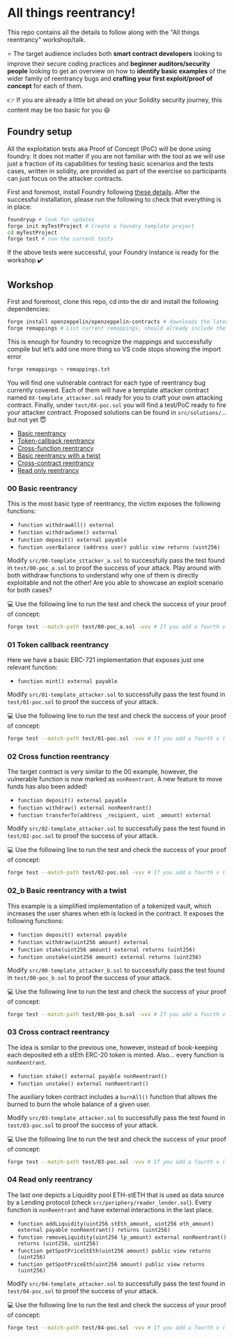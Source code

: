 # All things reentrancy!

This repo contains all the details to follow along with the "All things reentrancy" workshop/talk. 


:star: The target audience includes both **smart contract developers** looking to improve their secure coding practices and **beginner auditors/security people** looking to get an overview on how to **identify basic examples** of the wider family of reentrancy bugs and **crafting your first exploit/proof of concept** for each of them.


:point_right: If you are already a little bit ahead on your Solidity security journey, this content may be too basic for you :smiley:


## Foundry setup

All the exploitation tests aka Proof of Concept (PoC) will be done using foundry. It does not matter if you are not familiar with the tool as we will use just a fraction of its capabilities for testing basic scenarios and the tests cases, written in solidity,  are provided as part of the exercise so participants can just focus on the attacker contracts.


First and foremost, install Foundry following [these details](https://github.com/foundry-rs/foundry#installation). After the successful installation, please run the following to check that everything is in place:
```sh
foundryup # look for updates
forge init myTestProject # Create a foundry template project
cd myTestProject 
forge test # run the current tests
```

If the above tests were successful, your Foundry instance is ready for the workshop :heavy_check_mark:


## Workshop

First and foremost, clone this repo, cd into the dir and install the following dependencies:
```sh
forge install openzeppelin/openzeppelin-contracts # downloads the latest version of the OZ contracts under the lib directory
forge remappings # List current remappings, should already include the OZ ones we just download at the bottom
```

This is enough for foundry to recognize the mappings and successfully compile but let’s add one more thing so VS code stops showing the import error
```sh
forge remappings > remappings.txt
```

You will find one vulnerable contract for each type of reentrancy bug currently covered. Each of them will have a template attacker contract named `0X-template_attacker.sol` ready for you to craft your own attacking contract. Finally, under `test/0X-poc.sol` you will find a test/PoC ready to fire your attacker contract. Proposed solutions can be found in `src/solutions/`... but not yet :innocent:

- [Basic reentrancy](/src/00-basic_a.sol/)
- [Token-callback reentrancy](/src/01-tokenCallback.sol/)
- [Cross-function reentrancy](/src/02-xFunction.sol/)
- [Basic reentrancy with a twist](/src/02-basic_b.sol/)
- [Cross-contract reentrancy](/src/03-xContract.sol/)
- [Read only reentrancy](/src/04-readOnly.sol/)


### 00 Basic reentrancy

This is the most basic type of reentrancy, the victim exposes the following functions:
- `function withdrawAll() external`
- `function withdrawSome() external`
- `function deposit() external payable`
- `function userBalance (address user) public view returns (uint256)`


Modify `src/00-template_sttacker_a.sol` to successfully pass the test found in `test/00-poc_a.sol` to proof the success of your attack. Play around with both withdraw functions to understand why one of them is directly exploitable and not the other! Are you able to showcase an exploit scenario for both cases?


:computer: Use the following line to run the test and check the success of your proof of concept:
```sh
forge test --match-path test/00-poc_a.sol -vvv # If you add a fourth v (-vvvv) you will see the traces for successful tests too, very interesting!
```


### 01 Token callback reentrancy

Here we have a basic ERC-721 implementation that exposes just one relevant function:
- `function mint() external payable`


Modify `src/01-template_attacker.sol` to successfully pass the test found in `test/01-poc.sol` to proof the success of your attack. 

:computer: Use the following line to run the test and check the success of your proof of concept:
```sh
forge test --match-path test/01-poc.sol -vvv # If you add a fourth v (-vvvv) you will see the traces for successful tests too, very interesting!
```


### 02 Cross function reentrancy

The target contract is very similar to the 00 example, however, the vulnerable function is now marked as `nonReentrant`. A new feature to move funds has also been added!
- `function deposit() external payable`
- `function withdraw() external nonReentrant()`
- `function transferTo(address _recipient, uint _amount) external`

Modify `src/02-template_attacker.sol` to successfully pass the test found in `test/02-poc.sol` to proof the success of your attack. 

:computer: Use the following line to run the test and check the success of your proof of concept:
```sh
forge test --match-path test/02-poc.sol -vvv # If you add a fourth v (-vvvv) you will see the traces for successful tests too, very interesting!
```


### 02_b Basic reentrancy with a twist

This example is a simplified implementation of a tokenized vault, which increases the user shares when eth is locked in the contract. It exposes the following functions:
- `function deposit() external payable`
- `function withdraw(uint256 amount) external`
- `function stake(uint256 amount) external returns (uint256)`
- `function unstake(uint256 amount) external returns (uint256)`


Modify `src/00-template_attacker_b.sol` to successfully pass the test found in `test/00-poc_b.sol` to proof the success of your attack. 

:computer: Use the following line to run the test and check the success of your proof of concept:
```sh
forge test --match-path test/00-poc_b.sol -vvv # If you add a fourth v (-vvvv) you will see the traces for successful tests too, very interesting!
```


### 03 Cross contract reentrancy

The idea is similar to the previous one, however, instead of book-keeping each deposited eth a stEth ERC-20 token is minted. Also... every function is `nonReentrant`.
- `function stake() external payable nonReentrant()`
- `function unstake() external nonReentrant()`


The auxiliary token contract includes a `burnAll()` function that allows the burned to burn the whole balance of a given user.


Modify `src/03-template_attacker.sol` to successfully pass the test found in `test/03-poc.sol` to proof the success of your attack. 

:computer: Use the following line to run the test and check the success of your proof of concept:
```sh
forge test --match-path test/03-poc.sol -vvv # If you add a fourth v (-vvvv) you will see the traces for successful tests too, very interesting!
```


### 04 Read only reentrancy

The last one depicts a Liquidity pool ETH-stETH that is used as data source by a Lending protocol (check `src/periphery/reader_lender.sol`). Every function is `nonReentrant` and have external interactions in the last place.
- `function addLiquidity(uint256 stEth_amount, uint256 eth_amount) external payable nonReentrant() returns (uint256)`
- `function removeLiquidity(uint256 lp_amount) external nonReentrant() returns (uint256, uint256)`
- `function getSpotPriceStEth(uint256 amount) public view returns (uint256)`
- `function getSpotPriceEth(uint256 amount) public view returns (uint256)`


Modify `src/04-template_attacker.sol` to successfully pass the test found in `test/04-poc.sol` to proof the success of your attack. 

:computer: Use the following line to run the test and check the success of your proof of concept:
```sh
forge test --match-path test/04-poc.sol -vvv # If you add a fourth v (-vvvv) you will see the traces for successful tests too, very interesting!
```
